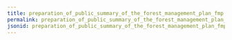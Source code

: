 ```yaml
---
title: preparation_of_public_summary_of_the_forest_management_plan_fmp
permalink: preparation_of_public_summary_of_the_forest_management_plan_fmp.html
jsonid: preparation_of_public_summary_of_the_forest_management_plan_fmp
---
```


